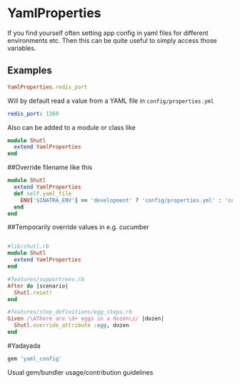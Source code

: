 # YamlProperties

If you find yourself often setting app config in yaml files for different
environments etc. Then this can be quite useful to simply access those variables.

## Examples
```ruby
YamlProperties.redis_port
```

Will by default read a value from a YAML file in `config/properties.yml`

```yaml
redis_port: 1369
```

Also can be added to a module or class like

```ruby
module Shutl
  extend YamlProperties
end

```

##Override filename like this

```ruby
module Shutl
  extend YamlProperties
  def self.yaml_file
    ENV['SINATRA_ENV'] == 'development' ? 'config/properties.yml' : 'config/properties_production.yml'
  end
end
```

##Temporarily override values in e.g. cucumber
```ruby

#lib/shutl.rb
module Shutl
  extend YamlProperties
end

#features/support/env.rb
After do |scenario|
  Shutl.reset!
end

#features/step_definitions/egg_steps.rb
Given /\AThere are \d+ eggs in a dozen\z/ |dozen|
  Shutl.override_attribute :egg, dozen
end
```

#Yadayada

```ruby
gem 'yaml_config'
```

Usual gem/bundler usage/contribution guidelines
